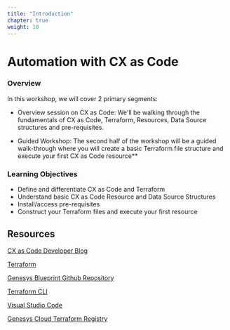 ```yaml
---
title: "Introduction"
chapter: true
weight: 10
---
```


# Automation with CX as Code

### **Overview**

In this workshop, we will cover 2 primary segments:

- Overview session on CX as Code: We'll be walking through the fundamentals of CX as Code, Terraform, Resources, Data Source structures and pre-requisites.

- Guided Workshop: The second half of the workshop will be a guided walk-through where you will create a basic Terraform file structure and execute your first CX as Code resource**

### **Learning Objectives**
- Define and differentiate CX as Code and Terraform
- Understand basic CX as Code Resource and Data Source Structures
- Install/access pre-requisites
- Construct your Terraform files and execute your first resource
## **Resources**

[CX as Code Developer Blog](https://developer.genesys.cloud/blog/2021-04-16-cx-as-code/)

[Terraform](https://www.terraform.io/)

[Genesys Blueprint Github Repository](https://github.com/GenesysCloudBlueprints)

[Terraform CLI](https://www.terraform.io/downloads)

[Visual Studio Code](https://code.visualstudio.com/)

[Genesys Cloud Terraform Registry](https://registry.terraform.io/providers/MyPureCloud/genesyscloud/latest/docs)
